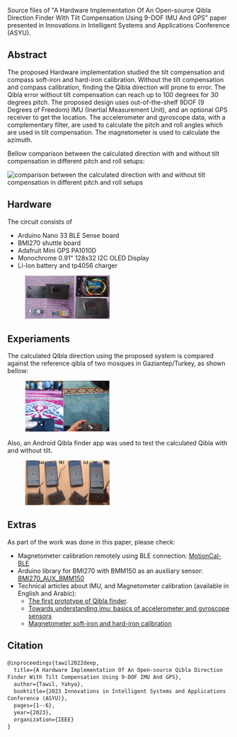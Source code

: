 

Source files of "A Hardware Implementation Of An Open-source Qibla Direction Finder With Tilt Compensation Using 9-DOF IMU And GPS" paper presented in Innovations in Intelligent Systems and Applications Conference (ASYU). 

## Abstract 
The proposed Hardware implementation studied the tilt compensation and compass soft-iron and hard-iron calibration. Without the tilt compensation and compass calibration, finding the Qibla direction will prone to error. The Qibla error without tilt compensation can reach up to 100 degrees for 30 degrees pitch. The proposed design uses out-of-the-shelf 9DOF (9 Degrees of Freedom) IMU (Inertial Measurement Unit), and an optional GPS receiver to get the location. The accelerometer and gyroscope data, with a complementary filter,  are used to calculate the pitch and roll angles which are used in tilt compensation. The magnetometer is used to calculate the azimuth.   

Bellow comparison between the calculated direction with and without tilt compensation in different pitch and roll setups:

![comparison between the calculated direction with
and without tilt compensation in different pitch and roll setups](/imgs/compare-table.png)

## Hardware 
The circuit consists of
- Arduino Nano 33 BLE Sense board
- BMI270 shuttle board
- Adafruit Mini GPS PA1010D
- Monochrome 0.91" 128x32 I2C OLED Display
- Li-Ion battery and tp4056 charger

<figure>
<img src="/imgs/hw.png" width=45% alt="The proposed Qibla finder"/>
</figure>


## Experiaments
The calculated Qibla direction using the proposed system is compared against the reference qibla of two mosques in Gaziantep/Turkey, as shown bellow: 

<figure>
<img src="/imgs/validation.png" width=45% alt="Comparing with mosques qibla"/>
</figure>

Also, an Android Qibla finder app was used to test the calculated Qibla with and without tilt. 

<figure>
<img src="/imgs/validation2.png" width=45% alt="Comparing with Android app"/>
</figure>
  

## Extras
As part of the work was done in this paper, please check:
- Magnetometer calibration remotely using BLE connection: [MotionCal-BLE](https://github.com/yahyatawil/MotionCal-BLE)
- Arduino library for BMI270 with BMM150 as an auxiliary sensor: [BMI270_AUX_BMM150](https://github.com/yahyatawil/BMI270_AUX_BMM150)
- Technical articles about IMU, and Magnetometer calibration (available in English and Arabic):
  - [The first prototype of Qibla finder](https://atadiat.com/en/e-open-source-qibla-compass-with-tilt-compensation/).
  - [Towards understanding imu: basics of accelerometer and gyroscope sensors](https://atadiat.com/en/e-towards-understanding-imu-basics-of-accelerometer-and-gyroscope-sensors/)
  - [Magnetometer soft-iron and hard-iron calibration](https://atadiat.com/en/e-magnetometer-soft-iron-and-hard-iron-calibration-why-how/)

## Citation 
```
@inproceedings{tawil2022deep,
  title={A Hardware Implementation Of An Open-source Qibla Direction Finder With Tilt Compensation Using 9-DOF IMU And GPS},
  author={Tawil, Yahya},
  booktitle={2023 Innovations in Intelligent Systems and Applications Conference (ASYU)},
  pages={1--6},
  year={2023},
  organization={IEEE}
}
```
